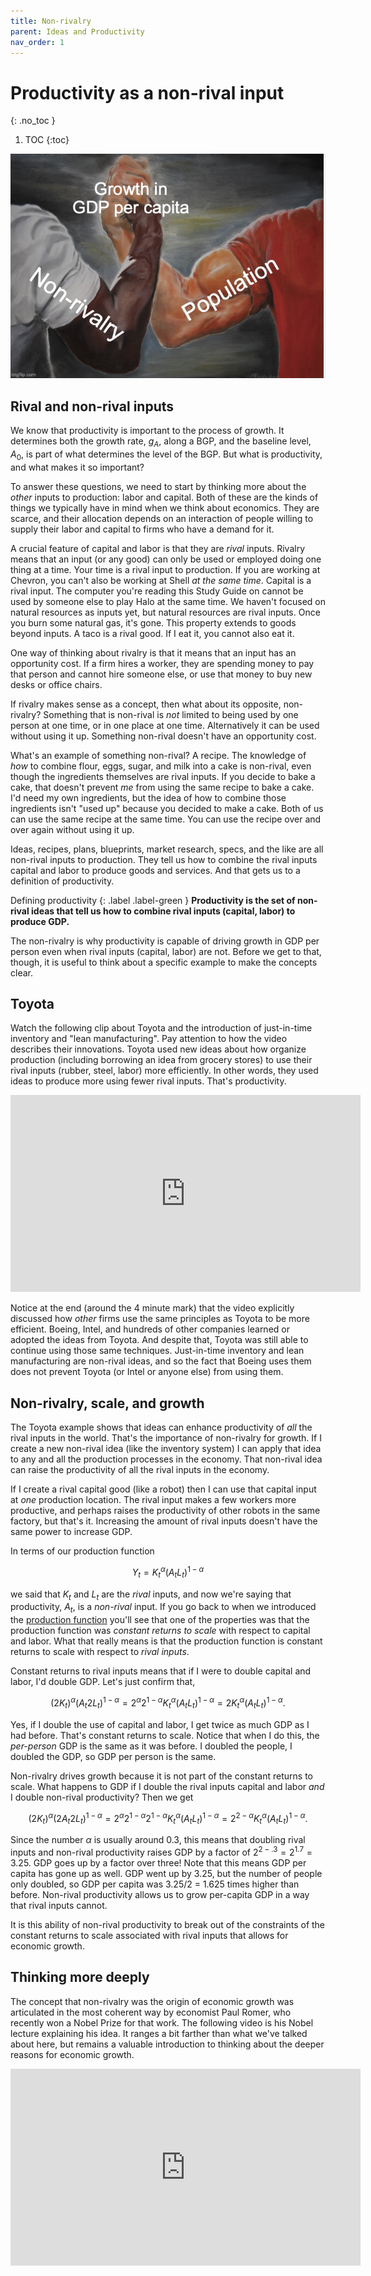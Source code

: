 ```yaml
---
title: Non-rivalry
parent: Ideas and Productivity
nav_order: 1
---
```


# Productivity as a non-rival input
{: .no_toc }

1. TOC 
{:toc}

![Meme](meme_nonrival.png)

## Rival and non-rival inputs
We know that productivity is important to the process of growth. It determines both the growth rate, $g_A$, along a BGP, and the baseline level, $A_0$, is part of what determines the level of the BGP. But what is productivity, and what makes it so important?

To answer these questions, we need to start by thinking more about the *other* inputs to production: labor and capital. Both of these are the kinds of things we typically have in mind when we think about economics. They are scarce, and their allocation depends on an interaction of people willing to supply their labor and capital to firms who have a demand for it. 

A crucial feature of capital and labor is that they are *rival* inputs. Rivalry means that an input (or any good) can only be used or employed doing one thing at a time. Your time is a rival input to production. If you are working at Chevron, you can't also be working at Shell *at the same time*. Capital is a rival input. The computer you're reading this Study Guide on cannot be used by someone else to play Halo at the same time. We haven't focused on natural resources as inputs yet, but natural resources are rival inputs. Once you burn some natural gas, it's gone. This property extends to goods beyond inputs. A taco is a rival good. If I eat it, you cannot also eat it.

One way of thinking about rivalry is that it means that an input has an opportunity cost. If a firm hires a worker, they are spending money to pay that person and cannot hire someone else, or use that money to buy new desks or office chairs. 

If rivalry makes sense as a concept, then what about its opposite, non-rivalry? Something that is non-rival is *not* limited to being used by one person at one time, or in one place at one time. Alternatively it can be used without using it up. Something non-rival doesn't have an opportunity cost. 

What's an example of something non-rival? A recipe. The knowledge of *how* to combine flour, eggs, sugar, and milk into a cake is non-rival, even though the ingredients themselves are rival inputs. If you decide to bake a cake, that doesn't prevent *me* from using the same recipe to bake a cake. I'd need my own ingredients, but the idea of how to combine those ingredients isn't "used up" because you decided to make a cake. Both of us can use the same recipe at the same time. You can use the recipe over and over again without using it up. 

Ideas, recipes, plans, blueprints, market research, specs, and the like are all non-rival inputs to production. They tell us how to combine the rival inputs capital and labor to produce goods and services. And that gets us to a definition of productivity. 

Defining productivity
{: .label .label-green }
**Productivity is the set of non-rival ideas that tell us how to combine rival inputs (capital, labor) to produce GDP.**

The non-rivalry is why productivity is capable of driving growth in GDP per person even when rival inputs (capital, labor) are not. Before we get to that, though, it is useful to think about a specific example to make the concepts clear.

## Toyota
Watch the following clip about Toyota and the introduction of just-in-time inventory and "lean manufacturing". Pay attention to how the video describes their innovations. Toyota used new ideas about how organize production (including borrowing an idea from grocery stores) to use their rival inputs (rubber, steel, labor) more efficiently. In other words, they used ideas to produce more using fewer rival inputs. That's productivity.

<iframe width="560" height="315" src="https://www.youtube.com/embed/F5vtCRFRAK0" frameborder="0" allow="accelerometer; autoplay; encrypted-media; gyroscope; picture-in-picture" allowfullscreen></iframe>

Notice at the end (around the 4 minute mark) that the video explicitly discussed how *other* firms use the same principles as Toyota to be more efficient. Boeing, Intel, and hundreds of other companies learned or adopted the ideas from Toyota. And despite that, Toyota was still able to continue using those same techniques. Just-in-time inventory and lean manufacturing are non-rival ideas, and so the fact that Boeing uses them does not prevent Toyota (or Intel or anyone else) from using them. 

## Non-rivalry, scale, and growth
The Toyota example shows that ideas can enhance productivity of *all* the rival inputs in the world. That's the importance of non-rivalry for growth. If I create a new non-rival idea (like the inventory system) I can apply that idea to any and all the production processes in the economy. That non-rival idea can raise the productivity of all the rival inputs in the economy.

If I create a rival capital good (like a robot) then I can use that capital input at *one* production location. The rival input makes a few workers more productive, and perhaps raises the productivity of other robots in the same factory, but that's it. Increasing the amount of rival inputs doesn't have the same power to increase GDP.

In terms of our production function

$$
Y_t = K_t^{\alpha} (A_t L_t)^{1-\alpha}
$$

we said that $K_t$ and $L_t$ are the *rival* inputs, and now we're saying that productivity, $A_t$, is a *non-rival* input. If you go back to when we introduced the [production function](production.html#production-growth-and-elasticities) you'll see that one of the properties was that the production function was *constant returns to scale* with respect to capital and labor. What that really means is that the production function is constant returns to scale with respect to *rival inputs*. 

Constant returns to rival inputs means that if I were to double capital and labor, I'd double GDP. Let's just confirm that,

$$
(2K_t)^{\alpha} (A_t 2 L_t)^{1-\alpha} = 2^{\alpha} 2^{1-\alpha} K_t^{\alpha} (A_t L_t)^{1-\alpha} = 2 K_t^{\alpha} (A_t L_t)^{1-\alpha}.
$$

Yes, if I double the use of capital and labor, I get twice as much GDP as I had before. That's constant returns to scale. Notice that when I do this, the *per-person* GDP is the same as it was before. I doubled the people, I doubled the GDP, so GDP per person is the same.

Non-rivalry drives growth because it is not part of the constant returns to scale. What happens to GDP if I double the rival inputs capital and labor *and* I double non-rival productivity? Then we get 

$$
(2K_t)^{\alpha} (2 A_t 2 L_t)^{1-\alpha} = 2^{\alpha} 2^{1-\alpha} 2^{1-\alpha} K_t^{\alpha} (A_t L_t)^{1-\alpha} = 2^{2-\alpha} K_t^{\alpha} (A_t L_t)^{1-\alpha}.
$$

Since the number $\alpha$ is usually around 0.3, this means that doubling rival inputs and non-rival productivity raises GDP by a factor of $2^{2-.3} = 2^{1.7} = 3.25$. GDP goes up by a factor over three! Note that this means GDP per capita has gone up as well. GDP went up by 3.25, but the number of people only doubled, so GDP per capita was 3.25/2 = 1.625 times higher than before. Non-rival productivity allows us to grow per-capita GDP in a way that rival inputs cannot.

It is this ability of non-rival productivity to break out of the constraints of the constant returns to scale associated with rival inputs that allows for economic growth.

## Thinking more deeply
The concept that non-rivalry was the origin of economic growth was articulated in the most coherent way by economist Paul Romer, who recently won a Nobel Prize for that work. The following video is his Nobel lecture explaining his idea. It ranges a bit farther than what we've talked about here, but remains a valuable introduction to thinking about the deeper reasons for economic growth.

<iframe width="560" height="315" src="https://www.youtube.com/embed/vZmgZGIZtiM" frameborder="0" allow="accelerometer; autoplay; encrypted-media; gyroscope; picture-in-picture" allowfullscreen></iframe>